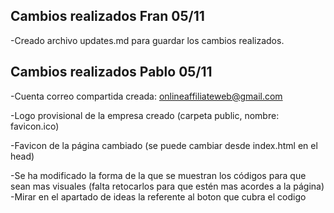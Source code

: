 ## Cambios realizados Fran 05/11

-Creado archivo updates.md para guardar los cambios realizados.

## Cambios realizados Pablo 05/11

-Cuenta correo compartida creada: onlineaffiliateweb@gmail.com

-Logo provisional de la empresa creado (carpeta public, nombre: favicon.ico)

-Favicon de la página cambiado (se puede cambiar desde index.html en el head)

-Se ha modificado la forma de la que se muestran los códigos para que sean mas visuales (falta retocarlos para que estén mas acordes a la página)
-Mirar en el apartado de ideas la referente al boton que cubra el codigo
